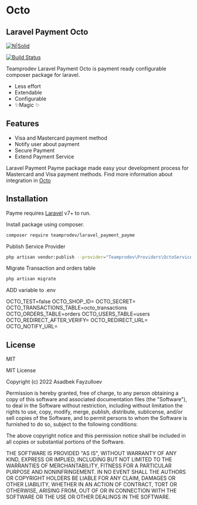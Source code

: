 # Octo
## Laravel Payment Octo

[![N|Solid](https://cldup.com/dTxpPi9lDf.thumb.png)](https://teamprodev.uz)

[![Build Status](https://travis-ci.org/joemccann/dillinger.svg?branch=master)](https://github.com/teamprodev/laravel_payment_octo)

Teamprodev Laravel Payment Octo is  payment ready configurable composer package for laravel.

- Less effort
- Extendable
- Configurable
- ✨Magic ✨

## Features

- Visa and Mastercard payment method
- Notify user about payment
- Secure Payment
- Extend Payment Service

Laravel Payment Payme package made easy your development process for Mastercard and Visa payment methods.
Find more information about integration in [Octo](https://help.octo.uz/ru/s-chego-nachat)


## Installation

Payme requires [Laravel](https://laravel.com/) v7+ to run.

Install package using composer.

```sh
composer require teamprodev/laravel_payment_payme
```

Publish Service Provider

```sh
php artisan vendor:publish --provider="Teamprodev\Providers\OctoServiceProvider" --tag="config"
```

Migrate Transaction and orders table

```sh
php artisan migrate
```
ADD variable to .env

OCTO_TEST=false
OCTO_SHOP_ID=
OCTO_SECRET=
OCTO_TRANSACTIONS_TABLE=octo_transactions
OCTO_ORDERS_TABLE=orders
OCTO_USERS_TABLE=users
OCTO_REDIRECT_AFTER_VERIFY=
OCTO_REDIRECT_URL=
OCTO_NOTIFY_URL=


## License

MIT

MIT License

Copyright (c) 2022 Asadbek Fayzulloev

Permission is hereby granted, free of charge, to any person obtaining a copy
of this software and associated documentation files (the "Software"), to deal
in the Software without restriction, including without limitation the rights
to use, copy, modify, merge, publish, distribute, sublicense, and/or sell
copies of the Software, and to permit persons to whom the Software is
furnished to do so, subject to the following conditions:

The above copyright notice and this permission notice shall be included in all
copies or substantial portions of the Software.

THE SOFTWARE IS PROVIDED "AS IS", WITHOUT WARRANTY OF ANY KIND, EXPRESS OR
IMPLIED, INCLUDING BUT NOT LIMITED TO THE WARRANTIES OF MERCHANTABILITY,
FITNESS FOR A PARTICULAR PURPOSE AND NONINFRINGEMENT. IN NO EVENT SHALL THE
AUTHORS OR COPYRIGHT HOLDERS BE LIABLE FOR ANY CLAIM, DAMAGES OR OTHER
LIABILITY, WHETHER IN AN ACTION OF CONTRACT, TORT OR OTHERWISE, ARISING FROM,
OUT OF OR IN CONNECTION WITH THE SOFTWARE OR THE USE OR OTHER DEALINGS IN THE
SOFTWARE.

